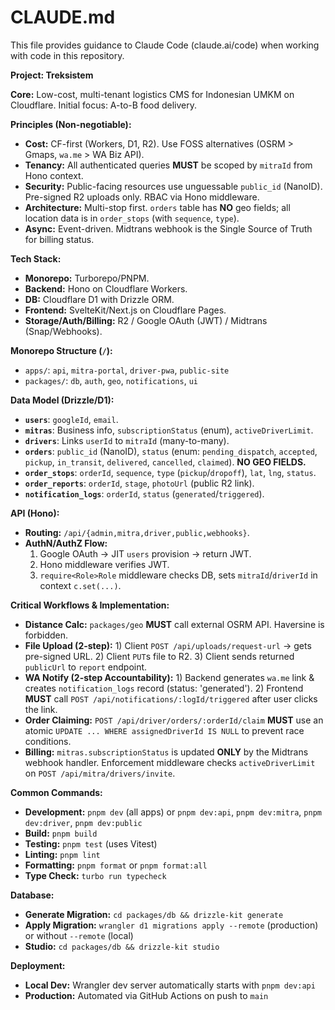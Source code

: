 # CLAUDE.md

This file provides guidance to Claude Code (claude.ai/code) when working with code in this repository.

**Project: Treksistem**

**Core:** Low-cost, multi-tenant logistics CMS for Indonesian UMKM on Cloudflare. Initial focus: A-to-B food delivery.

**Principles (Non-negotiable):**

- **Cost:** CF-first (Workers, D1, R2). Use FOSS alternatives (OSRM > Gmaps, `wa.me` > WA Biz API).
- **Tenancy:** All authenticated queries **MUST** be scoped by `mitraId` from Hono context.
- **Security:** Public-facing resources use unguessable `public_id` (NanoID). Pre-signed R2 uploads only. RBAC via Hono middleware.
- **Architecture:** Multi-stop first. `orders` table has **NO** geo fields; all location data is in `order_stops` (with `sequence`, `type`).
- **Async:** Event-driven. Midtrans webhook is the Single Source of Truth for billing status.

**Tech Stack:**

- **Monorepo:** Turborepo/PNPM.
- **Backend:** Hono on Cloudflare Workers.
- **DB:** Cloudflare D1 with Drizzle ORM.
- **Frontend:** SvelteKit/Next.js on Cloudflare Pages.
- **Storage/Auth/Billing:** R2 / Google OAuth (JWT) / Midtrans (Snap/Webhooks).

**Monorepo Structure (`/`):**

- `apps/`: `api`, `mitra-portal`, `driver-pwa`, `public-site`
- `packages/`: `db`, `auth`, `geo`, `notifications`, `ui`

**Data Model (Drizzle/D1):**

- **`users`**: `googleId`, `email`.
- **`mitras`**: Business info, `subscriptionStatus` (enum), `activeDriverLimit`.
- **`drivers`**: Links `userId` to `mitraId` (many-to-many).
- **`orders`**: `public_id` (NanoID), `status` (enum: `pending_dispatch`, `accepted`, `pickup`, `in_transit`, `delivered`, `cancelled`, `claimed`). **NO GEO FIELDS.**
- **`order_stops`**: `orderId`, `sequence`, `type` (`pickup`/`dropoff`), `lat`, `lng`, `status`.
- **`order_reports`**: `orderId`, `stage`, `photoUrl` (public R2 link).
- **`notification_logs`**: `orderId`, `status` (`generated`/`triggered`).

**API (Hono):**

- **Routing:** `/api/{admin,mitra,driver,public,webhooks}`.
- **AuthN/AuthZ Flow:**
  1.  Google OAuth -> JIT `users` provision -> return JWT.
  2.  Hono middleware verifies JWT.
  3.  `require<Role>Role` middleware checks DB, sets `mitraId`/`driverId` in context `c.set(...)`.

**Critical Workflows & Implementation:**

- **Distance Calc:** `packages/geo` **MUST** call external OSRM API. Haversine is forbidden.
- **File Upload (2-step):** 1) Client `POST /api/uploads/request-url` -> gets pre-signed URL. 2) Client `PUT`s file to R2. 3) Client sends returned `publicUrl` to `report` endpoint.
- **WA Notify (2-step Accountability):** 1) Backend generates `wa.me` link & creates `notification_logs` record (status: 'generated'). 2) Frontend **MUST** call `POST /api/notifications/:logId/triggered` after user clicks the link.
- **Order Claiming:** `POST /api/driver/orders/:orderId/claim` **MUST** use an atomic `UPDATE ... WHERE assignedDriverId IS NULL` to prevent race conditions.
- **Billing:** `mitras.subscriptionStatus` is updated **ONLY** by the Midtrans webhook handler. Enforcement middleware checks `activeDriverLimit` on `POST /api/mitra/drivers/invite`.

**Common Commands:**

- **Development:** `pnpm dev` (all apps) or `pnpm dev:api`, `pnpm dev:mitra`, `pnpm dev:driver`, `pnpm dev:public`
- **Build:** `pnpm build`
- **Testing:** `pnpm test` (uses Vitest)
- **Linting:** `pnpm lint`
- **Formatting:** `pnpm format` or `pnpm format:all`
- **Type Check:** `turbo run typecheck`

**Database:**

- **Generate Migration:** `cd packages/db && drizzle-kit generate`
- **Apply Migration:** `wrangler d1 migrations apply --remote` (production) or without `--remote` (local)
- **Studio:** `cd packages/db && drizzle-kit studio`

**Deployment:**

- **Local Dev:** Wrangler dev server automatically starts with `pnpm dev:api`
- **Production:** Automated via GitHub Actions on push to `main`
